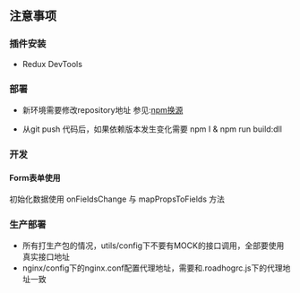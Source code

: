 ## 注意事项 

### 插件安装

* Redux DevTools

### 部署
* 新环境需要修改repository地址 参见:[npm换源](../README.md#npm换源)

* 从git push 代码后，如果依赖版本发生变化需要 npm I & npm run build:dll


### 开发

#### Form表单使用
初始化数据使用 onFieldsChange 与 mapPropsToFields 方法


### 生产部署

* 所有打生产包的情况，utils/config下不要有MOCK的接口调用，全部要使用真实接口地址
* nginx/config下的nginx.conf配置代理地址，需要和.roadhogrc.js下的代理地址一致
